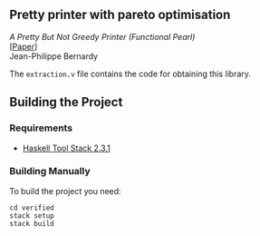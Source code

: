 ## Pretty printer with pareto optimisation
*A Pretty But Not Greedy Printer (Functional Pearl)*
<br />
[[Paper](http://jyp.github.io/pdf/Prettiest.pdf)]
<br />
Jean-Philippe Bernardy

The ``` extraction.v ``` file contains the code for obtaining this library.

## Building the Project

### Requirements
* [Haskell Tool Stack 2.3.1](https://docs.haskellstack.org/en/stable/README/)

### Building Manually

To build the project you need:
```
cd verified
stack setup
stack build
```
